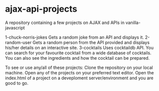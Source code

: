 # ajax-api-projects
A repository containing a few projects on AJAX and APIs in vanilla-javascript


1-chuck-norris-jokes
  Gets a random joke from an API and displays it.
2-random-user
  Gets a random person from the API provided and displays his/her details on an interactive site.
3-cocktails
  Uses cocktaildb API.
  You can search for your favourite cocktail from a wide database of cocktails.
  You can also see the ingredients and how the cocktail can be prepared.
  
  
To see or use any/all of these projects:
  Clone the repository on your local machine.
  Open any of the projects on your preferred text editor.
  Open the index.html of a project on a deveploment server/environment and you are good to go.
  
